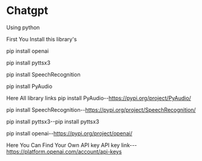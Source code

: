 # Chatgpt
Using python 

First You Install this library's 

pip install openai

pip install pyttsx3

pip install SpeechRecognition

pip install PyAudio


Here All library links 
pip install PyAudio--https://pypi.org/project/PyAudio/

pip install SpeechRecognition--https://pypi.org/project/SpeechRecognition/

pip install pyttsx3--pip install pyttsx3

pip install openai--https://pypi.org/project/openai/


Here You Can Find Your Own API key
API key link---https://platform.openai.com/account/api-keys

